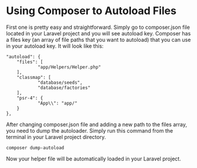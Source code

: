# Using Composer to Autoload Files

First one is pretty easy and straightforward. Simply go to composer.json file located in your Laravel project and you will see autoload key. Composer has a files key (an array of file paths that you want to autoload) that you can use in your autoload key. It will look like this:

	"autoload": {
		"files": [
				"app/Helpers/Helper.php"
		],
		"classmap": [
				"database/seeds",
				"database/factories"
		],
		"psr-4": {
				"App\\": "app/"
		}
	},
After changing composer.json file and adding a new path to the files array, you need to dump the autoloader. Simply run this command from the terminal in your Laravel project directory.

	composer dump-autoload
Now your helper file will be automatically loaded in your Laravel project.
